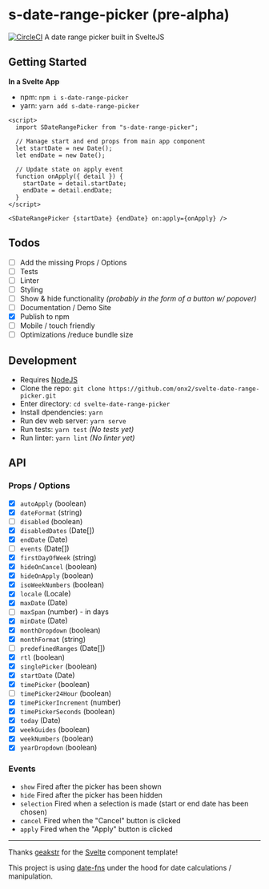 # s-date-range-picker (pre-alpha)

[![CircleCI](https://circleci.com/gh/onx2/svelte-date-range-picker/tree/master.svg?style=svg)](https://circleci.com/gh/onx2/svelte-date-range-picker/tree/master) A date range picker built in SvelteJS

## Getting Started

**In a Svelte App**

- npm: `npm i s-date-range-picker`
- yarn: `yarn add s-date-range-picker`

```
<script>
  import SDateRangePicker from "s-date-range-picker";
  
  // Manage start and end props from main app component
  let startDate = new Date();
  let endDate = new Date();
  
  // Update state on apply event
  function onApply({ detail }) {
    startDate = detail.startDate;
    endDate = detail.endDate;
  }
</script>

<SDateRangePicker {startDate} {endDate} on:apply={onApply} />
```

## Todos
- [ ] Add the missing Props / Options
- [ ] Tests
- [ ] Linter
- [ ] Styling
- [ ] Show & hide functionality _(probably in the form of a button w/ popover)_
- [ ] Documentation / Demo Site
- [x] Publish to npm
- [ ] Mobile / touch friendly
- [ ] Optimizations /reduce bundle size

## Development
- Requires [NodeJS](https://nodejs.org/)
- Clone the repo: `git clone https://github.com/onx2/svelte-date-range-picker.git`
- Enter directory: `cd svelte-date-range-picker`
- Install dpendencies: `yarn`
- Run dev web server: `yarn serve`
- Run tests: `yarn test` _(No tests yet)_
- Run linter: `yarn lint` _(No linter yet)_

## API

### Props / Options

- [x] `autoApply` (boolean)
- [x] `dateFormat` (string)
- [ ] `disabled` (boolean)
- [x] `disabledDates` (Date[])
- [x] `endDate` (Date)
- [ ] `events` (Date[])
- [x] `firstDayOfWeek` (string)
- [x] `hideOnCancel` (boolean)
- [x] `hideOnApply` (boolean)
- [x] `isoWeekNumbers` (boolean)
- [x] `locale` (Locale)
- [x] `maxDate` (Date)
- [ ] `maxSpan` (number) - in days
- [x] `minDate` (Date)
- [x] `monthDropdown` (boolean)
- [x] `monthFormat` (string)
- [ ] `predefinedRanges` (Date[])
- [x] `rtl` (boolean)
- [x] `singlePicker` (boolean)
- [x] `startDate` (Date)
- [x] `timePicker` (boolean)
- [ ] `timePicker24Hour` (boolean)
- [x] `timePickerIncrement` (number)
- [x] `timePickerSeconds` (boolean)
- [x] `today` (Date)
- [x] `weekGuides` (boolean)
- [x] `weekNumbers` (boolean)
- [x] `yearDropdown` (boolean)

### Events

- `show` Fired after the picker has been shown
- `hide` Fired after the picker has been hidden
- `selection` Fired when a selection is made (start or end date has been chosen)
- `cancel` Fired when the "Cancel" button is clicked
- `apply` Fired when the "Apply" button is clicked

___

Thanks [geakstr](https://github.com/geakstr/svelte-3-rollup-typescript-vscode) for the [Svelte](https://svelte.dev/) component template!

This project is using [date-fns](https://date-fns.org/) under the hood for date calculations / manipulation.
